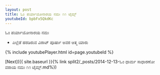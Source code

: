 ```yaml
---
layout: post
title: ಓಂ ಪರ್ಯಾಯೋನಾರಯ ನಮಃ ೧೧ ಟೈಮ್ಸ್
youtubeId: bpbFx5QkdKc
---
```

 
 
 ಓಂ ಪರ್ಯಾಯೋನಾರಯ ನಮಃ  
 
 -  ಎಲ್ಲೆಡೆ ಹರಡಿರುವ ವಿರಾಟ್ ಪೂರ್ಷಾ ಅವರ ಆತ್ಮ ಯಾರು 
 
  
 
  
 
 
 
 
 
 


{% include youtubePlayer.html id=page.youtubeId %}
 
[Next]({{ site.baseurl }}{% link  split2/_posts/2014-12-13-ಓಂ ಧಾರ್ಮ ಸಾಧಾರಣೋ ವರಾಯ ನಮಃ ೧೧ ಟೈಮ್ಸ್.md%})
 
